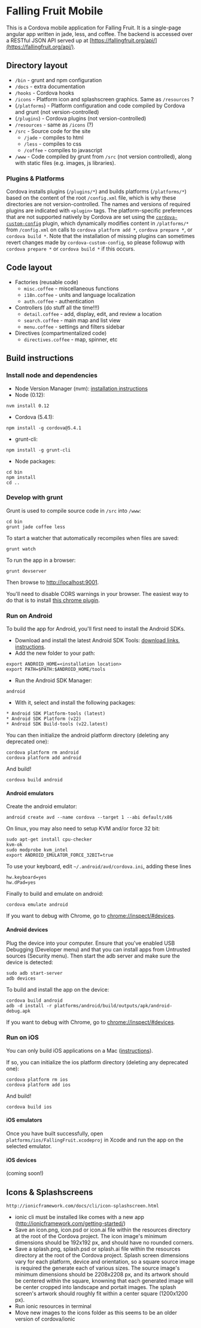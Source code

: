 Falling Fruit Mobile
====================

This is a Cordova mobile application for Falling Fruit. It is a single-page angular app written in jade, less, and coffee. The backend is accessed over a RESTful JSON API served up at [https://fallingfruit.org/api/](https://fallingfruit.org/api/).

## Directory layout

  * `/bin` - grunt and npm configuration
  * `/docs` - extra documentation
  * `/hooks` - Cordova hooks
  * `/icons` - Platform icon and splashscreen graphics. Same as `/resources` ?
  * (`/platforms`) - Platform configuration and code compiled by Cordova and grunt (not version-controlled)
  * (`/plugins`) - Cordova plugins (not version-controlled)
  * `/resources` - same as `/icons` (?)
  * `/src` - Source code for the site
    * `/jade` - compiles to html
    * `/less` - compiles to css
    * `/coffee` - compiles to javascript
  * `/www` - Code compiled by grunt from `/src` (not version controlled), along with static files (e.g. images, js libraries).

### Plugins & Platforms

Cordova installs plugins (`/plugins/*`) and builds platforms (`/platforms/*`) based on the content of the root `/config.xml` file, which is why these directories are not version-controlled. The names and versions of required plugins are indicated with `<plugin>` tags. The platform-specific preferences that are not supported natively by Cordova are set using the [`cordova-custom-config`](https://github.com/dpa99c/cordova-custom-config) plugin, which dynamically modifies content in `/platforms/*` from `/config.xml` on calls to `cordova platform add *`, `cordova prepare *`, or `cordova build *`. Note that the installation of missing plugins can sometimes revert changes made by `cordova-custom-config`, so please followup with `cordova prepare *` or `cordova build *` if this occurs.

## Code layout

  * Factories (reusable code)
    * `misc.coffee` - miscellaneous functions
    * `i18n.coffee` - units and language localization
    * `auth.coffee` - authentication
  * Controllers (do stuff all the time!!!)
    * `detail.coffee` - add, display, edit, and review a location
    * `search.coffee` - main map and list view
    * `menu.coffee` - settings and filters sidebar
  * Directives (compartmentalized code)
    * `directives.coffee` - map, spinner, etc

## Build instructions

### Install node and dependencies

  * Node Version Manager (nvm): [installation instructions](https://github.com/creationix/nvm)
  * Node (0.12):

  ```
  nvm install 0.12
  ```

  * Cordova (5.4.1):

  ```
  npm install -g cordova@5.4.1
  ```

  * grunt-cli:

  ```
  npm install -g grunt-cli
  ```

  * Node packages:

  ```
  cd bin
  npm install
  cd ..
  ```

### Develop with grunt

Grunt is used to compile source code in `/src` into `/www`:

```
cd bin
grunt jade coffee less
```

To start a watcher that automatically recompiles when files are saved:

```
grunt watch
```

To run the app in a browser:

```
grunt devserver
```

Then browse to [http://localhost:9001](http://localhost:9001).

You'll need to disable CORS warnings in your browser. The easiest way to do that is to install [this chrome plugin](https://chrome.google.com/webstore/detail/allow-control-allow-origi/nlfbmbojpeacfghkpbjhddihlkkiljbi/related?hl=en).

### Run on Android

To build the app for Android, you'll first need to install the Android SDKs.

  * Download and install the latest Android SDK Tools: [download links](http://developer.android.com/sdk/index.html#Other),  [instructions](http://spring.io/guides/gs/android/).
  * Add the new folder to your path:

  ```
  export ANDROID_HOME=<installation location>
  export PATH=$PATH:$ANDROID_HOME/tools
  ```

  * Run the Android SDK Manager:

  ```
  android
  ```
  *  With it, select and install the following packages:

    * Android SDK Platform-tools (latest)
    * Android SDK Platform (v22)
    * Android SDK Build-tools (v22.latest)

You can then initialize the android platform directory (deleting any deprecated one):

```
cordova platform rm android
cordova platform add android
```

And build!

```
cordova build android
```

#### Android emulators

Create the android emulator:

```
android create avd --name cordova --target 1 --abi default/x86
```

On linux, you may also need to setup KVM and/or force 32 bit:

```
sudo apt-get install cpu-checker
kvm-ok
sudo modprobe kvm_intel
export ANDROID_EMULATOR_FORCE_32BIT=true
```

To use your keyboard, edit `~/.android/avd/cordova.ini`, adding these lines

```
hw.keyboard=yes
hw.dPad=yes
```

Finally to build and emulate on android:

```
cordova emulate android
```

If you want to debug with Chrome, go to [chrome://inspect/#devices](chrome://inspect/#devices).

#### Android devices

Plug the device into your computer. Ensure that you've enabled USB Debugging (Developer menu) and that you can install apps from Untrusted sources (Security menu). Then start the adb server and make sure the device is detected:

```
sudo adb start-server
adb devices
```

To build and install the app on the device:

```
cordova build android
adb -d install -r platforms/android/build/outputs/apk/android-debug.apk
```

If you want to debug with Chrome, go to [chrome://inspect/#devices](chrome://inspect/#devices).

### Run on iOS

You can only build iOS applications on a Mac ([instructions](http://cordova.apache.org/docs/en/5.4.0/guide/platforms/ios/index.html)).

If so, you can initialize the ios platform directory (deleting any deprecated one):

```
cordova platform rm ios
cordova platform add ios
```

And build!

```
cordova build ios
```

#### iOS emulators

Once you have built successfully, open `platforms/ios/FallingFruit.xcodeproj` in Xcode and run the app on the selected emulator.

#### iOS devices

(coming soon!)

## Icons & Splashscreens
	http://ionicframework.com/docs/cli/icon-splashscreen.html

  * ionic cli must be installed like comes with a new app (http://ionicframework.com/getting-started/)
  * Save an icon.png, icon.psd or icon.ai file within the resources directory at the root of the Cordova project. The icon image's minimum dimensions should be 192x192 px, and should have no rounded corners.
  * Save a splash.png, splash.psd or splash.ai file within the resources directory at the root of the Cordova project. Splash screen dimensions vary for each platform, device and orientation, so a square source image is required the generate each of various sizes. The source image's minimum dimensions should be 2208x2208 px, and its artwork should be centered within the square, knowning that each generated image will be center cropped into landscape and portait images. The splash screen's artwork should roughly fit within a center square (1200x1200 px).
  * Run ionic resources in terminal
  * Move new images to the icons folder as this seems to be an older version of cordova/ionic
